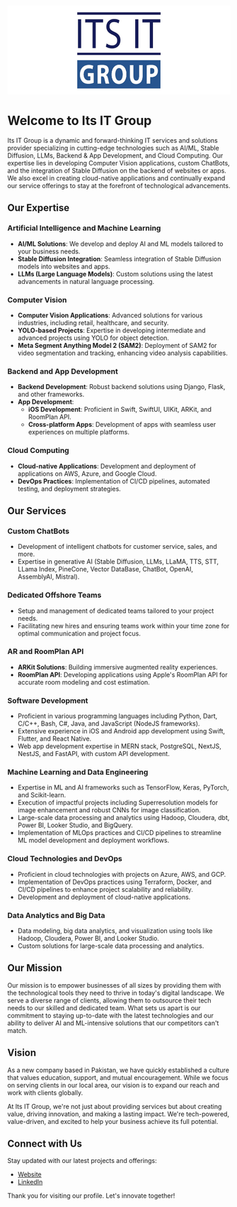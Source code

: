 <!-- ![Its IT Group Logo](./logo.jpeg) Replace with your actual logo URL -->
<p align="center">
  <img src="./logo.jpeg" alt="Its IT Group Logo" height="200"/>
</p>

# Welcome to Its IT Group

Its IT Group is a dynamic and forward-thinking IT services and solutions provider specializing in cutting-edge technologies such as AI/ML, Stable Diffusion, LLMs, Backend & App Development, and Cloud Computing. Our expertise lies in developing Computer Vision applications, custom ChatBots, and the integration of Stable Diffusion on the backend of websites or apps. We also excel in creating cloud-native applications and continually expand our service offerings to stay at the forefront of technological advancements.

## Our Expertise

### Artificial Intelligence and Machine Learning
- **AI/ML Solutions**: We develop and deploy AI and ML models tailored to your business needs.
- **Stable Diffusion Integration**: Seamless integration of Stable Diffusion models into websites and apps.
- **LLMs (Large Language Models)**: Custom solutions using the latest advancements in natural language processing.

### Computer Vision
- **Computer Vision Applications**: Advanced solutions for various industries, including retail, healthcare, and security.
- **YOLO-based Projects**: Expertise in developing intermediate and advanced projects using YOLO for object detection.
- **Meta Segment Anything Model 2 (SAM2)**: Deployment of SAM2 for video segmentation and tracking, enhancing video analysis capabilities.

### Backend and App Development
- **Backend Development**: Robust backend solutions using Django, Flask, and other frameworks.
- **App Development**: 
  - **iOS Development**: Proficient in Swift, SwiftUI, UIKit, ARKit, and RoomPlan API.
  - **Cross-platform Apps**: Development of apps with seamless user experiences on multiple platforms.

### Cloud Computing
- **Cloud-native Applications**: Development and deployment of applications on AWS, Azure, and Google Cloud.
- **DevOps Practices**: Implementation of CI/CD pipelines, automated testing, and deployment strategies.

## Our Services

### Custom ChatBots
- Development of intelligent chatbots for customer service, sales, and more.
- Expertise in generative AI (Stable Diffusion, LLMs, LLaMA, TTS, STT, LLama Index, PineCone, Vector DataBase, ChatBot, OpenAI, AssemblyAI, Mistral).

### Dedicated Offshore Teams
- Setup and management of dedicated teams tailored to your project needs.
- Facilitating new hires and ensuring teams work within your time zone for optimal communication and project focus.

### AR and RoomPlan API
- **ARKit Solutions**: Building immersive augmented reality experiences.
- **RoomPlan API**: Developing applications using Apple's RoomPlan API for accurate room modeling and cost estimation.

### Software Development
- Proficient in various programming languages including Python, Dart, C/C++, Bash, C#, Java, and JavaScript (NodeJS frameworks).
- Extensive experience in iOS and Android app development using Swift, Flutter, and React Native.
- Web app development expertise in MERN stack, PostgreSQL, NextJS, NestJS, and FastAPI, with custom API development.

### Machine Learning and Data Engineering
- Expertise in ML and AI frameworks such as TensorFlow, Keras, PyTorch, and Scikit-learn.
- Execution of impactful projects including Superresolution models for image enhancement and robust CNNs for image classification.
- Large-scale data processing and analytics using Hadoop, Cloudera, dbt, Power BI, Looker Studio, and BigQuery.
- Implementation of MLOps practices and CI/CD pipelines to streamline ML model development and deployment workflows.

### Cloud Technologies and DevOps
- Proficient in cloud technologies with projects on Azure, AWS, and GCP.
- Implementation of DevOps practices using Terraform, Docker, and CI/CD pipelines to enhance project scalability and reliability.
- Development and deployment of cloud-native applications.

### Data Analytics and Big Data
- Data modeling, big data analytics, and visualization using tools like Hadoop, Cloudera, Power BI, and Looker Studio.
- Custom solutions for large-scale data processing and analytics.

## Our Mission
Our mission is to empower businesses of all sizes by providing them with the technological tools they need to thrive in today's digital landscape. We serve a diverse range of clients, allowing them to outsource their tech needs to our skilled and dedicated team. What sets us apart is our commitment to staying up-to-date with the latest technologies and our ability to deliver AI and ML-intensive solutions that our competitors can't match.

## Vision
As a new company based in Pakistan, we have quickly established a culture that values education, support, and mutual encouragement. While we focus on serving clients in our local area, our vision is to expand our reach and work with clients globally.

At Its IT Group, we're not just about providing services but about creating value, driving innovation, and making a lasting impact. We're tech-powered, value-driven, and excited to help your business achieve its full potential.

## Connect with Us
Stay updated with our latest projects and offerings:
- [Website](https://www.itsitgroup.com/)
- [LinkedIn](https://www.linkedin.com/company/its-it-group)

Thank you for visiting our profile. Let's innovate together!